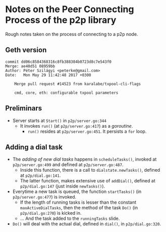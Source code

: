 # Notes on the Peer Connecting Process of the p2p library

Rough notes taken on the process of connecting to a p2p node.

## Geth version

```
commit dd06c8584368316c8fb388384b0723d8c7e543f0
Merge: ae40d51 08959bb
Author: Péter Szilágyi <peterke@gmail.com>
Date:   Mon May 29 11:42:48 2017 +0300

    Merge pull request #14523 from karalabe/txpool-cli-flags

    cmd, core, eth: configurable txpool parameters
```

## Preliminars

* Server starts at `Start()` in `p2p/server.go:344`
  * It invokes `run()` (at `p2p/server.go:417`) as a _goroutine_.
    * `run()` resides at `p2p/server.go:451`. It persists a `for` loop.

## Adding a dial task

* The _adding of new dial tasks_ happens in `scheduleTasks()`, invoked at `p2p/server.go:499` and defined at `p2p/server.go:487`.
  * Inside this function, there is a call to `dialstate.newTasks()`, defined at `p2p/dial.go:141`.
  * The latter function, makes extensive use of `addDial()`, defined at `p2p/dial.go:147` (just inside `newTasks()`).
* Everytime a new task is queued, the function `startTasks()` (in `p2p/server.go:477`) is invoked.
  * If the length of running tasks is lesser than the constant `maxActiveDialTasks`, then the method of the task `Do()` (in `p2p/dial.go:270`) is kicked in.
  * ... And the task added to the `runningTasks` slide.
* `Do()` will deal with the actual dial, defined in `dial()`, in `p2p/dial.go:320`.
